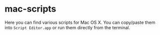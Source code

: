 # mac-scripts

Here you can find various scripts for Mac OS X. You can copy/paste them into
`Script Editor.app` or run them directly from the terminal.
